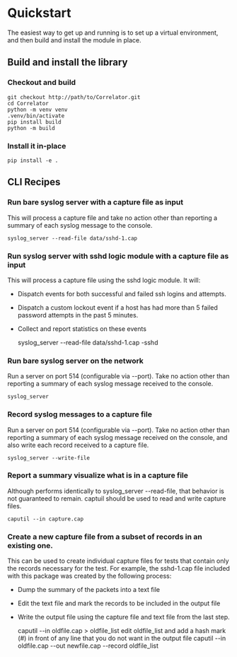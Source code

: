 # Quickstart

The easiest way to get up and running is to set up a virtual environment, and then build and install the module
in place. 

## Build and install the library

### Checkout and build

    git checkout http://path/to/Correlator.git
    cd Correlator
    python -m venv venv
    .venv/bin/activate
    pip install build
    python -m build

### Install it in-place

    pip install -e .

## CLI Recipes

### Run bare syslog server with a capture file as input
This will process a capture file and take no action other than reporting a summary of each syslog message to the
console.

    syslog_server --read-file data/sshd-1.cap

### Run syslog server with sshd logic module with a capture file as input
This will process a capture file using the sshd logic module. It will:

- Dispatch events for both successful and failed ssh logins and attempts. 
- Dispatch a custom lockout event if a host has had more than 5 failed password attempts in the past 5 minutes.
- Collect and report statistics on these events

  syslog_server --read-file data/sshd-1.cap -sshd

### Run bare syslog server on the network
Run a server on port 514 (configurable via --port). Take no action other than reporting a summary of each syslog
message received to the console.

    syslog_server

### Record syslog messages to a capture file
Run a server on port 514 (configurable via --port). Take no action other than reporting a summary of each syslog
message received on the console, and also write each record received to a capture file.

    syslog_server --write-file

### Report a summary visualize what is in a capture file
Although performs identically to syslog_server --read-file, that behavior is not guaranteed to remain. captuil should
be used to read and write capture files.

    caputil --in capture.cap

### Create a new capture file from a subset of records in an existing one.
This can be used to create individual capture files for tests that contain only the records necessary for the test.
For example, the sshd-1.cap file included with this package was created by the following process:

- Dump the summary of the packets into a text file
- Edit the text file and mark the records to be included in the output file
- Write the output file using the capture file and text file from the last step.

    caputil --in oldfile.cap > oldfile_list
    edit oldfile_list and add a hash mark (#) in front of any line that you do not want in the output file
    caputil --in oldfile.cap --out newfile.cap --record oldfile_list

